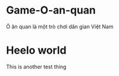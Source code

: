 # Game-O-an-quan

Ô ăn quan là một trò chơi dân gian Việt Nam

# Heelo world

This is another test thing
